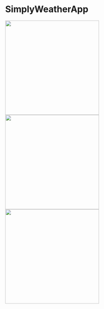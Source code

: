 # SimplyWeatherApp
<img src="https://github.com/user-attachments/assets/e78d6690-ef54-43f9-adb1-a68a5b9afdce" width="300" />
<img src="https://github.com/user-attachments/assets/3e9046e8-edcf-402e-be2b-e33ee935e5e5" width="300" />
<img src="https://github.com/user-attachments/assets/1627f2c8-6c08-4b92-b8ba-a22545c52500" width="300" />
